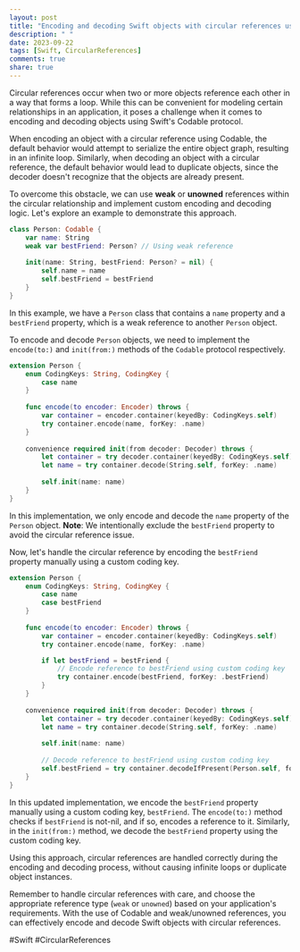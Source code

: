 ```yaml
---
layout: post
title: "Encoding and decoding Swift objects with circular references using Codable and weak/unowned references"
description: " "
date: 2023-09-22
tags: [Swift, CircularReferences]
comments: true
share: true
---
```


Circular references occur when two or more objects reference each other in a way that forms a loop. While this can be convenient for modeling certain relationships in an application, it poses a challenge when it comes to encoding and decoding objects using Swift's Codable protocol.

When encoding an object with a circular reference using Codable, the default behavior would attempt to serialize the entire object graph, resulting in an infinite loop. Similarly, when decoding an object with a circular reference, the default behavior would lead to duplicate objects, since the decoder doesn't recognize that the objects are already present.

To overcome this obstacle, we can use **weak** or **unowned** references within the circular relationship and implement custom encoding and decoding logic. Let's explore an example to demonstrate this approach.

```swift
class Person: Codable {
    var name: String
    weak var bestFriend: Person? // Using weak reference
    
    init(name: String, bestFriend: Person? = nil) {
        self.name = name
        self.bestFriend = bestFriend
    }
}
```

In this example, we have a `Person` class that contains a `name` property and a `bestFriend` property, which is a weak reference to another `Person` object.

To encode and decode `Person` objects, we need to implement the `encode(to:)` and `init(from:)` methods of the `Codable` protocol respectively.

```swift
extension Person {
    enum CodingKeys: String, CodingKey {
        case name
    }
    
    func encode(to encoder: Encoder) throws {
        var container = encoder.container(keyedBy: CodingKeys.self)
        try container.encode(name, forKey: .name)
    }
    
    convenience required init(from decoder: Decoder) throws {
        let container = try decoder.container(keyedBy: CodingKeys.self)
        let name = try container.decode(String.self, forKey: .name)
        
        self.init(name: name)
    }
}
```

In this implementation, we only encode and decode the `name` property of the `Person` object. **Note**: We intentionally exclude the `bestFriend` property to avoid the circular reference issue.

Now, let's handle the circular reference by encoding the `bestFriend` property manually using a custom coding key.

```swift
extension Person {
    enum CodingKeys: String, CodingKey {
        case name
        case bestFriend
    }
    
    func encode(to encoder: Encoder) throws {
        var container = encoder.container(keyedBy: CodingKeys.self)
        try container.encode(name, forKey: .name)

        if let bestFriend = bestFriend {
            // Encode reference to bestFriend using custom coding key
            try container.encode(bestFriend, forKey: .bestFriend)
        }
    }
    
    convenience required init(from decoder: Decoder) throws {
        let container = try decoder.container(keyedBy: CodingKeys.self)
        let name = try container.decode(String.self, forKey: .name)
        
        self.init(name: name)
        
        // Decode reference to bestFriend using custom coding key
        self.bestFriend = try container.decodeIfPresent(Person.self, forKey: .bestFriend)
    }
}
```

In this updated implementation, we encode the `bestFriend` property manually using a custom coding key, `bestFriend`. The `encode(to:)` method checks if `bestFriend` is not-nil, and if so, encodes a reference to it. Similarly, in the `init(from:)` method, we decode the `bestFriend` property using the custom coding key.

Using this approach, circular references are handled correctly during the encoding and decoding process, without causing infinite loops or duplicate object instances.

Remember to handle circular references with care, and choose the appropriate reference type (`weak` or `unowned`) based on your application's requirements. With the use of Codable and weak/unowned references, you can effectively encode and decode Swift objects with circular references.

#Swift #CircularReferences